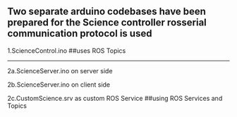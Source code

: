 Two separate arduino codebases have been prepared for the Science controller
rosserial communication protocol is used
---

1.ScienceControl.ino
##uses ROS Topics

---
2a.ScienceServer.ino on server side

2b.ScienceServer.ino on client side

2c.CustomScience.srv as custom ROS Service
##using ROS Services and Topics
